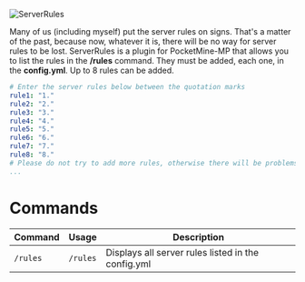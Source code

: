 ![ServerRules](http://preview.ibb.co/fnsoha/IMG_0028.png)

Many of us (including myself) put the server rules on signs. That's a matter of the past, because now, whatever it is, there will be no way for server rules to be lost. ServerRules is a plugin for PocketMine-MP that allows you to list the rules in the **/rules** command. They must be added, each one, in the **config.yml**. Up to 8 rules can be added.

```yml
# Enter the server rules below between the quotation marks
rule1: "1."
rule2: "2."
rule3: "3."
rule4: "4."
rule5: "5."
rule6: "6."
rule7: "7."
rule8: "8."
# Please do not try to add more rules, otherwise there will be problems loading the file information
...
```

# Commands
| Command | Usage | Description |
| ------- |  ----- | ----------- |
| `/rules` | `/rules` | Displays all server rules listed in the config.yml |
